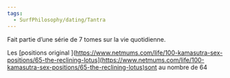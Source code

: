 ```yaml
---
tags:
  - SurfPhilosophy/dating/Tantra
---
```

Fait partie d’une série de 7 tomes sur la vie quotidienne.

Les [positions original ](https://www.netmums.com/life/100-kamasutra-sex-positions/65-the-reclining-lotus](https://www.netmums.com/life/100-kamasutra-sex-positions/65-the-reclining-lotus)sont au nombre de 64

